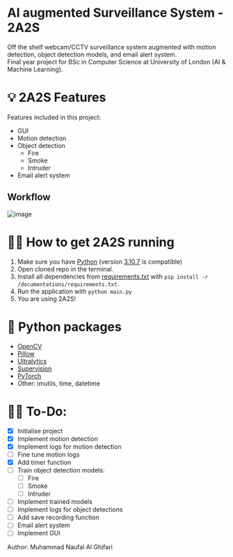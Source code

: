 # AI augmented Surveillance System - 2A2S
Off the shelf webcam/CCTV surveillance system augmented with motion detection, object detection models, and email alert system.  
Final year project for BSc in Computer Science at University of London (AI & Machine Learning).

# 💡 2A2S Features
Features included in this project:  
- GUI
- Motion detection
- Object detection
  - Fire
  - Smoke
  - Intruder
- Email alert system

## Workflow
![image](https://github.com/NaufalGhifari/2A2S-Final-Project/assets/85378958/3342d3cb-7e46-465d-b2ee-10f04d8b4d4e)

# 👨‍💻 How to get 2A2S running
1. Make sure you have [Python](https://www.python.org/downloads/) (version [3.10.7](https://www.python.org/downloads/release/python-3107/) is compatible)
2. Open cloned repo in the terminal.
3. Install all dependencies from [requirements.txt](https://github.com/NaufalGhifari/2A2S-Final-Project/blob/main/documentations/requirements.txt) with ```pip install -r /documentations/requirements.txt```.
4. Run the application with ```python main.py```
5. You are using 2A2S!

# 🐍 Python packages
- [OpenCV](https://pypi.org/project/opencv-python/)
- [Pillow](https://pypi.org/project/Pillow/)
- [Ultralytics](https://pypi.org/project/ultralytics/)
- [Supervision](https://pypi.org/project/supervision/)
- [PyTorch](https://pytorch.org/get-started/locally/)
- Other: imutils, time, datetime

# 👷‍♂ To-Do:
- [x] Initialise project
- [x] Implement motion detection
- [x] Implement logs for motion detection
- [ ] Fine tune motion logs
- [x] Add timer function
- [ ] Train object detection models:
  - [ ] Fire
  - [ ] Smoke
  - [ ] Intruder
- [ ] Implement trained models
- [ ] Implement logs for object detections
- [ ] Add save recording function
- [ ] Email alert system
- [ ] Implement GUI

Author: Muhammad Naufal Al Ghifari
